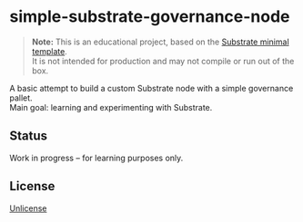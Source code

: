 # simple-substrate-governance-node

> **Note:** This is an educational project, based on the [Substrate minimal template](https://github.com/paritytech/polkadot-sdk/tree/master/templates/minimal).  
> It is not intended for production and may not compile or run out of the box.

A basic attempt to build a custom Substrate node with a simple governance pallet.  
Main goal: learning and experimenting with Substrate.

## Status

Work in progress – for learning purposes only.

## License

[Unlicense](./UNLICENSE)
